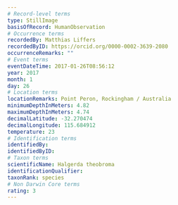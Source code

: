```yaml
---
# Record-level terms
type: StillImage
basisOfRecord: HumanObservation
# Occurrence terms
recordedBy: Matthias Liffers
recordedByID: https://orcid.org/0000-0002-3639-2080
occurrenceRemarks: ""
# Event terms
eventDateTime: 2017-01-26T08:56:12
year: 2017
month: 1
day: 26
# Location terms
locationRemarks: Point Peron, Rockingham / Australia
minimumDepthInMeters: 4.82
maximumDepthInMeters: 4.74
decimalLatitude: -32.270474
decimalLongitude: 115.684912
temperature: 23
# Identification terms
identifiedBy: 
identifiedByID: 
# Taxon terms
scientificName: Halgerda theobroma
identificationQualifier: 
taxonRank: species
# Non Darwin Core terms
rating: 3
---
```

